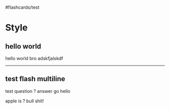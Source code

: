 #flashcards/test

# Style

## hello world

hello world bro
adskfjalskdf


---
## test flash multiline

test question
?
answer go hello

apple is
?
bull shit!

